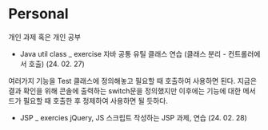# Personal
개인 과제 혹은 개인 공부

- Java util class _ exercise
자바 공통 유틸 클래스 연습 (클래스 분리 - 컨트롤러에서 호출) (24. 02. 27)

여러가지 기능을 Test 클래스에 정의해놓고 필요할 때 호출하여 사용하면 된다.
지금은 결과 확인을 위해 콘솔에 출력하는 switch문을 정의했지만 
이후에는 기능에 대한 메서드가 필요할 때 호출한 후 정제하여 사용하면 될 듯하다.

- JSP _ exercies
jQuery, JS 스크립트 작성하는 JSP 과제, 연습 (24. 02. 28)
